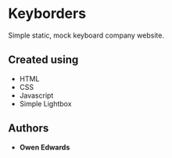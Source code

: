 # Keyborders

Simple static, mock keyboard company website.

## Created using
   * HTML
   * CSS
   * Javascript
   * Simple Lightbox

## Authors

* **Owen Edwards**
